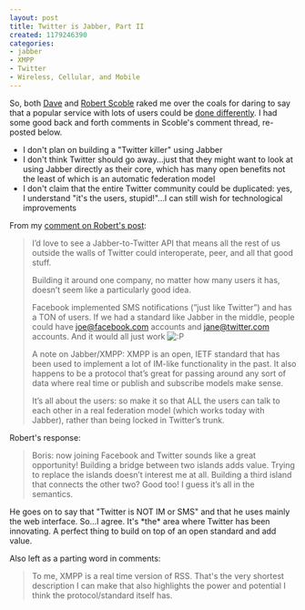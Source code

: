 ```yaml
--- 
layout: post
title: Twitter is Jabber, Part II
created: 1179246390
categories: 
- jabber
- XMPP
- Twitter
- Wireless, Cellular, and Mobile
---
```

<p>So, both <a href="http://www.scripting.com/stories/2007/05/15/bMannLosesIt.html">Dave</a> and <a href="http://scobleizer.com/2007/05/15/its-the-users-not-the-technology/#comments">Robert Scoble</a> raked me over the coals for daring to say that a popular service with lots of users could be <a href="/blog/bmann/twitter-is-jabber">done differently</a>. I had some good back and forth comments in Scoble&#39;s comment thread, re-posted below. </p><ul><li>I don&#39;t plan on building a &quot;Twitter killer&quot; using Jabber</li><li>I don&#39;t think Twitter should go away...just that they might want to look at using Jabber directly as their core, which has many open benefits not the least of which is an automatic federation model</li><li>I don&#39;t claim that the entire Twitter community could be duplicated: yes, I understand &quot;it&#39;s the users, stupid!&quot;...I can still wish for technological improvements<br /></li></ul><p>From my <a href="http://scobleizer.com/2007/05/15/its-the-users-not-the-technology/#comments">comment on Robert&#39;s post</a>:&nbsp;</p><blockquote><p>I&rsquo;d love to see a Jabber-to-Twitter API that means all the rest of us outside the walls of Twitter could interoperate, peer, and all that good stuff.</p><p>Building it around one company, no matter how many users it has, doesn&rsquo;t seem like a particularly good idea.</p><p>Facebook implemented SMS notifications (&rdquo;just like Twitter&rdquo;) and has a TON of users. If we had a standard like Jabber in the middle, people could have <a href="mailto:joe@facebook.com">joe@facebook.com</a> accounts and <a href="mailto:jane@twitter.com">jane@twitter.com</a> accounts. And it would all just work <img class="wp-smiley" src="http://scobleizer.wordpress.com/wp-includes/images/smilies/icon_razz.gif" alt=":P" /> </p><p>A note on Jabber/XMPP: XMPP is an open, IETF standard that has been used to implement a lot of IM-like functionality in the past. It also happens to be a protocol that&rsquo;s great for passing around any sort of data where real time or publish and subscribe models make sense.</p><p>It&rsquo;s all about the users: so make it so that ALL the users can talk to each other in a real federation model (which works today with Jabber), rather than being locked in Twitter&rsquo;s trunk.</p></blockquote>    <p>Robert&#39;s response:</p><blockquote><p>Boris: now joining Facebook and Twitter sounds like a great opportunity! Building a bridge between two islands adds value. Trying to replace the islands doesn&rsquo;t interest me at all. Building a third island that connects the other two? Good too! I guess it&rsquo;s all in the semantics.</p></blockquote><p>He goes on to say that &quot;Twitter is NOT IM or SMS&quot; and that he uses mainly the web interface. So...I agree. It&#39;s *the* area where Twitter has been innovating. A perfect thing to build on top of an open standard and add value.</p><p>Also left as a parting word in comments:</p><blockquote><p>To me, XMPP is a real time version of RSS. That&#39;s the very shortest description I can make that also highlights the power and potential I think the protocol/standard itself has.&nbsp;</p></blockquote>
<!--break-->
